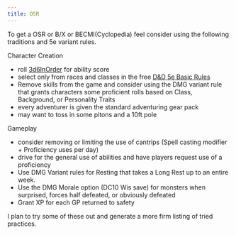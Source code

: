 ```yaml
---
title: O5R
---
```


To get a OSR or B/X or BECMI(Cyclopedia) feel consider using the following traditions and 5e variant rules.

Character Creation

* roll [3d6InOrder](../rules/3d6InOrder.md) for ability score
* select only from races and classes in the free [D&D 5e Basic Rules](http://dnd.wizards.com/articles/features/basicrules)
* Remove skills from the game and consider using the DMG variant rule that grants characters some proficient rolls based on Class, Background, or Personality Traits
* every adventurer is given the standard adventuring gear pack
* may want to toss in some pitons and a 10ft pole

Gameplay

* consider removing or limiting the use of cantrips (Spell casting modifier + Proficiency uses per day)
* drive for the general use of abilities and have players request use of a proficiency
* Use DMG Variant rules for Resting that takes a Long Rest up to an entire week. 
* Use the DMG Morale option (DC10 Wis save) for monsters when surprised, forces half defeated, or obviously defeated
* Grant XP for each GP returned to safety 

I plan to try some of these out and generate a more firm listing of tried practices. 
